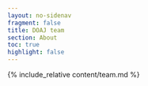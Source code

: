 ```yaml
---
layout: no-sidenav
fragment: false
title: DOAJ team
section: About
toc: true
highlight: false
---
```


{% include_relative content/team.md %}
